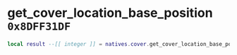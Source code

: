 # get_cover_location_base_position `0x8DFF31DF`

```lua
local result --[[ integer ]] = natives.cover.get_cover_location_base_position(_unk0 --[[ integer ]], _unk1 --[[ integer ]])
```